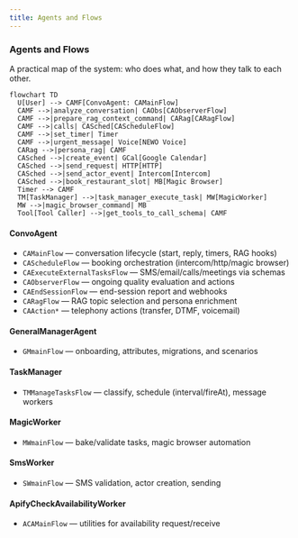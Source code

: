 ```yaml
---
title: Agents and Flows
---
```


### Agents and Flows

A practical map of the system: who does what, and how they talk to each other.

```mermaid
flowchart TD
  U[User] --> CAMF[ConvoAgent: CAMainFlow]
  CAMF -->|analyze_conversation| CAObs[CAObserverFlow]
  CAMF -->|prepare_rag_context_command| CARag[CARagFlow]
  CAMF -->|calls| CASched[CAScheduleFlow]
  CAMF -->|set_timer| Timer
  CAMF -->|urgent_message| Voice[NEWO Voice]
  CARag -->|persona_rag| CAMF
  CASched -->|create_event| GCal[Google Calendar]
  CASched -->|send_request| HTTP[HTTP]
  CASched -->|send_actor_event| Intercom[Intercom]
  CASched -->|book_restaurant_slot| MB[Magic Browser]
  Timer --> CAMF
  TM[TaskManager] -->|task_manager_execute_task| MW[MagicWorker]
  MW -->|magic_browser_command| MB
  Tool[Tool Caller] -->|get_tools_to_call_schema| CAMF
```

#### ConvoAgent
- `CAMainFlow` — conversation lifecycle (start, reply, timers, RAG hooks)
- `CAScheduleFlow` — booking orchestration (intercom/http/magic browser)
- `CAExecuteExternalTasksFlow` — SMS/email/calls/meetings via schemas
- `CAObserverFlow` — ongoing quality evaluation and actions
- `CAEndSessionFlow` — end-session report and webhooks
- `CARagFlow` — RAG topic selection and persona enrichment
- `CAAction*` — telephony actions (transfer, DTMF, voicemail)

#### GeneralManagerAgent
- `GMmainFlow` — onboarding, attributes, migrations, and scenarios

#### TaskManager
- `TMManageTasksFlow` — classify, schedule (interval/fireAt), message workers

#### MagicWorker
- `MWmainFlow` — bake/validate tasks, magic browser automation

#### SmsWorker
- `SWmainFlow` — SMS validation, actor creation, sending

#### ApifyCheckAvailabilityWorker
- `ACAMainFlow` — utilities for availability request/receive
